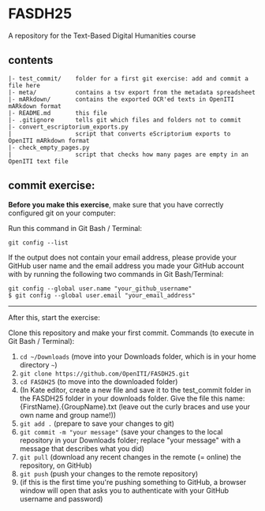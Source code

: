 # FASDH25
A repository for the Text-Based Digital Humanities course

## contents

```
|- test_commit/    folder for a first git exercise: add and commit a file here
|- meta/           contains a tsv export from the metadata spreadsheet
|- mARkdown/       contains the exported OCR'ed texts in OpenITI mARkdown format
|- README.md       this file
|- .gitignore      tells git which files and folders not to commit
|- convert_escriptorium_exports.py    
|                  script that converts eScriptorium exports to OpenITI mARkdown format
|- check_empty_pages.py
|                  script that checks how many pages are empty in an OpenITI text file
```

## commit exercise:

**Before you make this exercise**, make sure that you have correctly configured git on your computer: 

Run this command in Git Bash / Terminal: 

`git config --list`

If the output does not contain your email address, please provide your GitHub user name and the email address you made your GitHub account with by running the following two commands in Git Bash/Terminal:

```
git config --global user.name "your_github_username"
$ git config --global user.email "your_email_address"
```

-----

After this, start the exercise:

Clone this repository and make your first commit. Commands (to execute in Git Bash / Terminal): 

1. `cd ~/Downloads` (move into your Downloads folder, which is in your home directory `~`)
2. `git clone https://github.com/OpenITI/FASDH25.git`
3. `cd FASDH25`  (to move into the downloaded folder)
4. (In Kate editor, create a new file and save it to the test_commit folder in the FASDH25 folder in your downloads folder. Give the file this name: {FirstName}.{GroupName}.txt (leave out the curly braces and use your own name and group name!))
5. `git add .` (prepare to save your changes to git)
6. `git commit -m "your message"` (save your changes to the local repository in your Downloads folder; replace "your message" with a message that describes what you did)
7. `git pull` (download any recent changes in the remote (= online) the repository, on GitHub)
8. `git push` (push your changes to the remote repository)
9. (if this is the first time you're pushing something to GitHub, a browser window will open that asks you to authenticate with your GitHub username and password)
